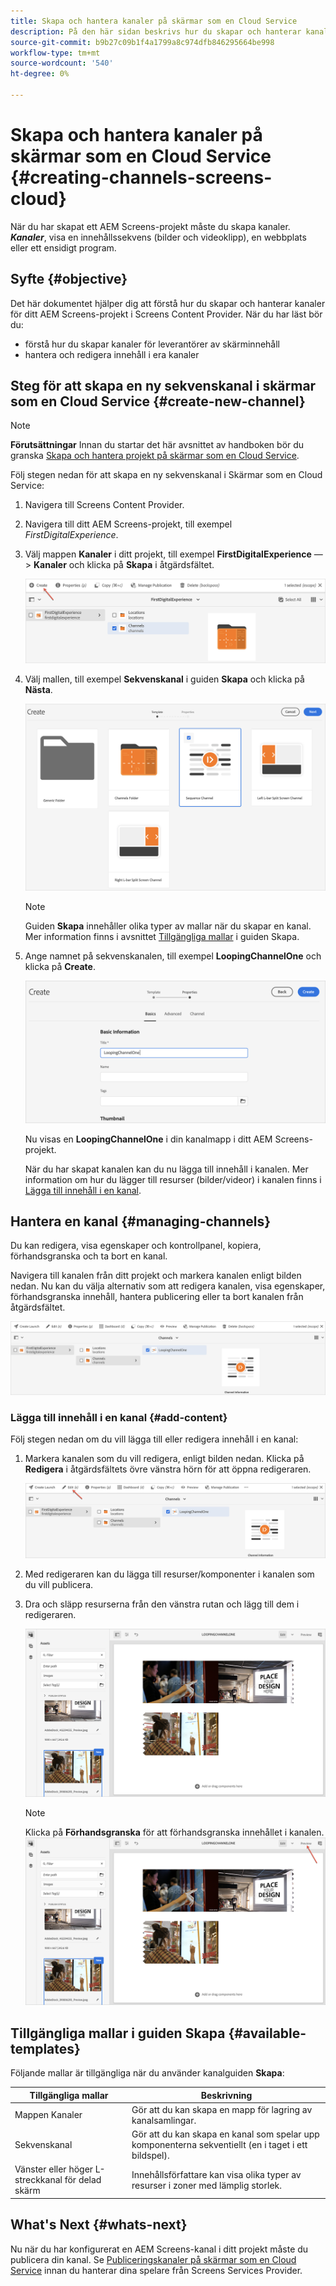 ```yaml
---
title: Skapa och hantera kanaler på skärmar som en Cloud Service
description: På den här sidan beskrivs hur du skapar och hanterar kanaler på skärmar som en Cloud Service.
source-git-commit: b9b27c09b1f4a1799a8c974dfb846295664be998
workflow-type: tm+mt
source-wordcount: '540'
ht-degree: 0%

---
```



# Skapa och hantera kanaler på skärmar som en Cloud Service {#creating-channels-screens-cloud}

När du har skapat ett AEM Screens-projekt måste du skapa kanaler.
***Kanaler***, visa en innehållssekvens (bilder och videoklipp), en webbplats eller ett ensidigt program.

## Syfte {#objective}

Det här dokumentet hjälper dig att förstå hur du skapar och hanterar kanaler för ditt AEM Screens-projekt i Screens Content Provider. När du har läst bör du:

* förstå hur du skapar kanaler för leverantörer av skärminnehåll
* hantera och redigera innehåll i era kanaler

## Steg för att skapa en ny sekvenskanal i skärmar som en Cloud Service {#create-new-channel}

>[!NOTE]
>**Förutsättningar**
>Innan du startar det här avsnittet av handboken bör du granska [Skapa och hantera projekt på skärmar som en Cloud Service](/help/screens-cloud/creating-content/creating-projects-screens-cloud.md).

Följ stegen nedan för att skapa en ny sekvenskanal i Skärmar som en Cloud Service:

1. Navigera till Screens Content Provider.

1. Navigera till ditt AEM Screens-projekt, till exempel *FirstDigitalExperience*.

1. Välj mappen **Kanaler** i ditt projekt, till exempel **FirstDigitalExperience** —> **Kanaler** och klicka på **Skapa** i åtgärdsfältet.

   ![](/help/screens-cloud/assets/create-content/channel-create1.png)

1. Välj mallen, till exempel **Sekvenskanal** i guiden **Skapa** och klicka på **Nästa**.

   ![](/help/screens-cloud/assets/create-content/channel-create2.png)
   >[!NOTE]
   > Guiden **Skapa** innehåller olika typer av mallar när du skapar en kanal. Mer information finns i avsnittet [Tillgängliga mallar](#available-templates) i guiden Skapa.

1. Ange namnet på sekvenskanalen, till exempel **LoopingChannelOne** och klicka på **Create**.

   ![](/help/screens-cloud/assets/create-content/channel-create3.png)

   Nu visas en **LoopingChannelOne** i din kanalmapp i ditt AEM Screens-projekt.

   När du har skapat kanalen kan du nu lägga till innehåll i kanalen. Mer information om hur du lägger till resurser (bilder/videor) i kanalen finns i [Lägga till innehåll i en kanal](#add-content).

## Hantera en kanal {#managing-channels}

Du kan redigera, visa egenskaper och kontrollpanel, kopiera, förhandsgranska och ta bort en kanal.

Navigera till kanalen från ditt projekt och markera kanalen enligt bilden nedan. Nu kan du välja alternativ som att redigera kanalen, visa egenskaper, förhandsgranska innehåll, hantera publicering eller ta bort kanalen från åtgärdsfältet.

![](/help/screens-cloud/assets/create-content/channelprop1.png)

### Lägga till innehåll i en kanal {#add-content}

Följ stegen nedan om du vill lägga till eller redigera innehåll i en kanal:

1. Markera kanalen som du vill redigera, enligt bilden nedan. Klicka på **Redigera** i åtgärdsfältets övre vänstra hörn för att öppna redigeraren.

   ![](/help/screens-cloud/assets/create-content/edit-channel1.png)

1. Med redigeraren kan du lägga till resurser/komponenter i kanalen som du vill publicera.

1. Dra och släpp resurserna från den vänstra rutan och lägg till dem i redigeraren.

   ![](/help/screens-cloud/assets/create-content/edit-channel2.png)

   >[!NOTE]
   >Klicka på **Förhandsgranska** för att förhandsgranska innehållet i kanalen.
   >![](/help/screens-cloud/assets/create-content/edit-channelpreview.png)

## Tillgängliga mallar i guiden Skapa {#available-templates}

Följande mallar är tillgängliga när du använder kanalguiden **Skapa**:

| Tillgängliga mallar | Beskrivning |
|--- |--- |
| Mappen Kanaler | Gör att du kan skapa en mapp för lagring av kanalsamlingar. |
| Sekvenskanal | Gör att du kan skapa en kanal som spelar upp komponenterna sekventiellt (en i taget i ett bildspel). |
| Vänster eller höger L-streckkanal för delad skärm | Innehållsförfattare kan visa olika typer av resurser i zoner med lämplig storlek. |


## What&#39;s Next {#whats-next}

Nu när du har konfigurerat en AEM Screens-kanal i ditt projekt måste du publicera din kanal. Se [Publiceringskanaler på skärmar som en Cloud Service](/help/screens-cloud/creating-content/manage-publish.md) innan du hanterar dina spelare från Screens Services Provider.